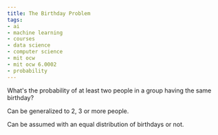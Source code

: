 ```yaml
---
title: The Birthday Problem
tags:
- ai
- machine learning
- courses
- data science
- computer science
- mit ocw
- mit ocw 6.0002
- probability
---
```


What's the probability of at least two people in a group having the same birthday?

Can be generalized to 2, 3 or more people.

Can be assumed with an equal distribution of birthdays or not.

